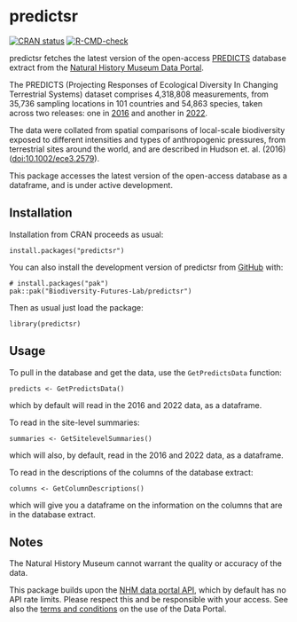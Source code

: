 
# predictsr

<!-- badges: start -->

[![CRAN
status](https://www.r-pkg.org/badges/version/predictsr)](https://cran.r-project.org/package=predictsr)
[![R-CMD-check](https://github.com/Biodiversity-Futures-Lab/predictsr/actions/workflows/R-CMD-check.yaml/badge.svg)](https://github.com/Biodiversity-Futures-Lab/predictsr/actions/workflows/R-CMD-check.yaml)
<!-- badges: end -->

predictsr fetches the latest version of the open-access
[PREDICTS](https://www.nhm.ac.uk/our-science/research/projects/predicts.html)
database extract from the [Natural History Museum Data
Portal](https://data.nhm.ac.uk/).

The PREDICTS (Projecting Responses of Ecological Diversity In Changing
Terrestrial Systems) dataset comprises 4,318,808 measurements, from
35,736 sampling locations in 101 countries and 54,863 species, taken
across two releases: one in
[2016](https://data.nhm.ac.uk/dataset/the-2016-release-of-the-predicts-database-v1-1)
and another in
[2022](https://data.nhm.ac.uk/dataset/release-of-data-added-to-the-predicts-database-november-2022).

The data were collated from spatial comparisons of local-scale
biodiversity exposed to different intensities and types of anthropogenic
pressures, from terrestrial sites around the world, and are described in
Hudson et. al. (2016) (<doi:10.1002/ece3.2579>).

This package accesses the latest version of the open-access database as
a dataframe, and is under active development.

## Installation

Installation from CRAN proceeds as usual:

    install.packages("predictsr")

You can also install the development version of predictsr from
[GitHub](https://github.com/) with:

    # install.packages("pak")
    pak::pak("Biodiversity-Futures-Lab/predictsr")

Then as usual just load the package:

    library(predictsr)

## Usage

To pull in the database and get the data, use the `GetPredictsData`
function:

    predicts <- GetPredictsData()

which by default will read in the 2016 and 2022 data, as a dataframe.

To read in the site-level summaries:

    summaries <- GetSitelevelSummaries()

which will also, by default, read in the 2016 and 2022 data, as a
dataframe.

To read in the descriptions of the columns of the database extract:

    columns <- GetColumnDescriptions()

which will give you a dataframe on the information on the columns that
are in the database extract.

## Notes

The Natural History Museum cannot warrant the quality or accuracy of the
data.

This package builds upon the [NHM data portal
API](https://data.nhm.ac.uk/about/download), which by default has no API
rate limits. Please respect this and be responsible with your access.
See also the [terms and
conditions](https://data.nhm.ac.uk/terms-conditions) on the use of the
Data Portal.
